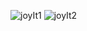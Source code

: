 ![joyIt1](https://github.com/pratikAD-2003/Joy-It---All-format-Video-Player/assets/162031829/d0a89911-4163-4364-80ec-3cf43ad7b571)
![joyIt2](https://github.com/pratikAD-2003/Joy-It---All-format-Video-Player/assets/162031829/7c27d290-c25c-48c3-9e68-555c52ce2d8a)
